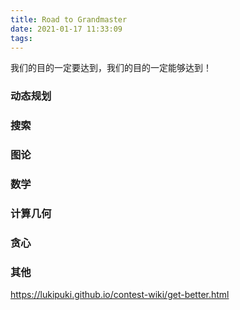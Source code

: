 ```yaml
---
title: Road to Grandmaster
date: 2021-01-17 11:33:09
tags:
---
```


我们的目的一定要达到，我们的目的一定能够达到！

### 动态规划
### 搜索
### 图论
### 数学
### 计算几何
### 贪心
### 其他

<https://lukipuki.github.io/contest-wiki/get-better.html>

